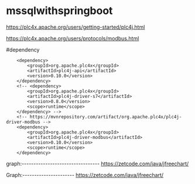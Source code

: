 # mssqlwithspringboot

https://plc4x.apache.org/users/getting-started/plc4j.html




https://plc4x.apache.org/users/protocols/modbus.html




#dependency

		<dependency>
			<groupId>org.apache.plc4x</groupId>
			<artifactId>plc4j-api</artifactId>
			<version>0.10.0</version>
		</dependency>
		<!-- <dependency>
			<groupId>org.apache.plc4x</groupId>
			<artifactId>plc4j-driver-s7</artifactId>
			<version>0.8.0</version>
			<scope>runtime</scope>
		</dependency> -->
		<!-- https://mvnrepository.com/artifact/org.apache.plc4x/plc4j-driver-modbus -->
		<dependency>
			<groupId>org.apache.plc4x</groupId>
			<artifactId>plc4j-driver-modbus</artifactId>
			<version>0.10.0</version>
			<scope>runtime</scope>
		</dependency>





graph:---------------------------------
https://zetcode.com/java/jfreechart/




  Graph:----------------------
  https://zetcode.com/java/jfreechart/
